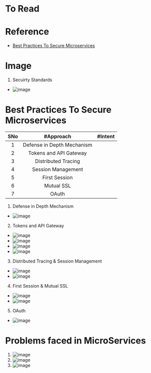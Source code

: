 # To Read

# Reference
* [Best Practices To Secure Microservices](https://www.youtube.com/watch?v=wpA0N7kHaDo)

# Image
1. Secuirty Standards
* ![image](https://user-images.githubusercontent.com/7721150/169536199-efe6fef0-c40f-4044-89a5-91cf6afa5547.png)

# Best Practices To Secure Microservices
|SNo| #Approach  | #Intent |
| :---: | :---: | :---: |
|1 | Defense in Depth Mechanism |  |
| 2| Tokens and API Gateway |  |
|3 | Distributed Tracing |  |
| 4| Session Management | |
| 5| First Session | |
| 6| Mutual SSL | |
|7 | OAuth | |
1. Defense in Depth Mechanism
* ![image](https://user-images.githubusercontent.com/7721150/169539060-32477129-a9f8-45b5-a85c-c53458dcd955.png)
2. Tokens and API Gateway
* ![image](https://user-images.githubusercontent.com/7721150/169539533-b0a7f7ec-4c49-418e-be3d-1cb7459ada37.png)
* ![image](https://user-images.githubusercontent.com/7721150/169544117-47e3ee4d-b991-47ae-a592-f6c4804de872.png)
* ![image](https://user-images.githubusercontent.com/7721150/169544509-85bbd236-ef9c-47e2-b758-7146fb7a53fc.png)
* ![image](https://user-images.githubusercontent.com/7721150/169544724-ed9cf25a-755c-46fa-9d0a-c56d9be72398.png)
3. Distributed Tracing & Session Management
* ![image](https://user-images.githubusercontent.com/7721150/169540471-a88b6a61-58b5-40bc-bfe1-f3ad5eb2a2ae.png)
* ![image](https://user-images.githubusercontent.com/7721150/169541054-f8801eb7-9beb-4c31-a5ec-79b9af176b8a.png)
4. First Session & Mutual SSL
* ![image](https://user-images.githubusercontent.com/7721150/169541822-d6e79243-3cbf-4979-8680-e747863546cc.png)
* ![image](https://user-images.githubusercontent.com/7721150/169542792-ec6bc4d2-2662-4486-a840-7bb29ddec965.png)
5. OAuth
* ![image](https://user-images.githubusercontent.com/7721150/169543032-9281ab73-a7a6-4911-9888-1035b9af3c4d.png)

# Problems faced in MicroServices
1. ![image](https://user-images.githubusercontent.com/7721150/169547913-6a5d3b28-d5e6-4160-abbe-d1905a012b43.png)
2. ![image](https://user-images.githubusercontent.com/7721150/169548038-9860cdff-f02f-4aa8-92df-3ebad48c2887.png)
3. ![image](https://user-images.githubusercontent.com/7721150/169548386-e8c32d62-2286-4bd9-b85e-3ecb9c3564ed.png)


